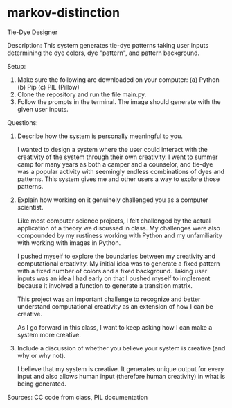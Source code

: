 # markov-distinction
Tie-Dye Designer

Description: This system generates tie-dye patterns taking user inputs determining the dye colors, dye "pattern", and pattern background. 

Setup: 
1. Make sure the following are downloaded on your computer: 
    (a) Python 
    (b) Pip
    (c) PIL (Pillow)
2. Clone the repository and run the file main.py.
3. Follow the prompts in the terminal. The image should generate with the given user inputs.  

Questions: 
1. Describe how the system is personally meaningful to you.

    I wanted to design a system where the user could interact with the creativity of the system through their own creativity. I went to summer camp for many years as both a camper and a counselor, and tie-dye was a popular activity with seemingly endless combinations of dyes and patterns. This system gives me and other users a way to explore those patterns. 

2. Explain how working on it genuinely challenged you as a computer scientist. 

    Like most computer science projects, I felt challenged by the actual application of a theory we discussed in class. My challenges were also compounded by my rustiness working with Python and my unfamiliarity with working with images in Python. 

    I pushed myself to explore the boundaries between my creativity and computational creativity. My initial idea was to generate a fixed pattern with a fixed number of colors and a fixed background. Taking user inputs was an idea I had early on that I pushed myself to implement because it involved a function to generate a transition matrix. 

    This project was an important challenge to recognize and better understand computational creativity as an extension of how I can be creative. 

    As I go forward in this class, I want to keep asking how I can make a system more creative. 

6. Include a discussion of whether you believe your system is creative (and why or why not).

    I believe that my system is creative. It generates unique output for every input and also allows human input (therefore human creativity) in what is being generated. 

Sources: CC code from class, PIL documentation 